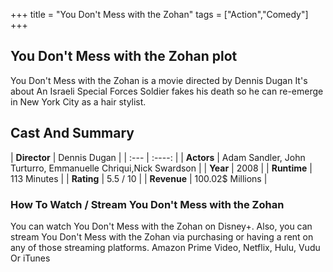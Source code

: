 +++
title = "You Don't Mess with the Zohan"
tags = ["Action","Comedy"]
+++
## You Don't Mess with the Zohan plot
You Don't Mess with the Zohan is a movie directed by Dennis Dugan It's about An Israeli Special Forces Soldier fakes his death so he can re-emerge in New York City as a hair stylist.
## Cast And Summary
| **Director**      | Dennis Dugan |
    | :---        |    :----:   |
    |  **Actors** | Adam Sandler, John Turturro, Emmanuelle Chriqui,Nick Swardson |
    | **Year**   | 2008    |
    |  **Runtime** | 113 Minutes |
    |  **Rating** | 5.5 / 10 | 
    |  **Revenue** | 100.02$ Millions |
### How To Watch / Stream You Don't Mess with the Zohan
You can watch You Don't Mess with the Zohan on Disney+.
Also, you can stream You Don't Mess with the Zohan via purchasing or having a rent on any of those streaming platforms.
Amazon Prime Video, Netflix, Hulu, Vudu Or iTunes